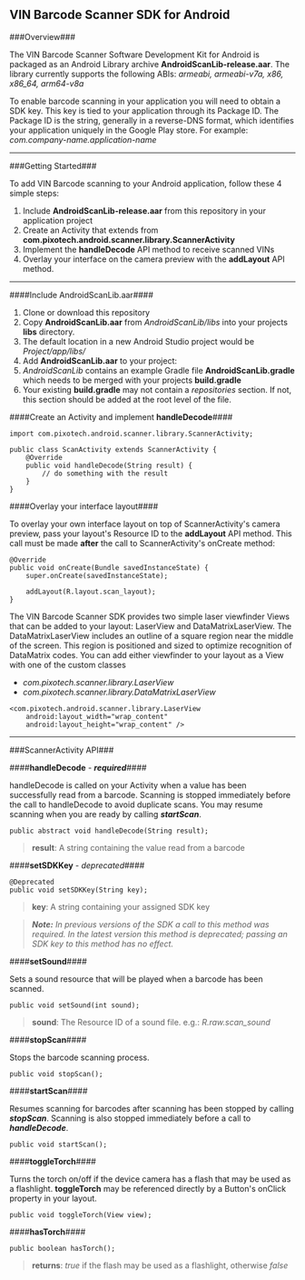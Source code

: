 ## VIN Barcode Scanner SDK for Android ##

###Overview###

The VIN Barcode Scanner Software Development Kit for Android is packaged as an Android Library archive **AndroidScanLib-release.aar**. The library currently supports the following ABIs: *armeabi, armeabi-v7a, x86, x86_64, arm64-v8a*

To enable barcode scanning in your application you will need to obtain a SDK key. This key is tied to your application through its Package ID. The Package ID is the string, generally in a reverse-DNS format, which identifies your application uniquely in the Google Play store. For example: *com.company-name.application-name*

---

###Getting Started###

To add VIN Barcode scanning to your Android application, follow these 4 simple steps:

1. Include **AndroidScanLib-release.aar** from this repository in your application project
2. Create an Activity that extends from **com.pixotech.android.scanner.library.ScannerActivity**
3. Implement the **handleDecode** API method to receive scanned VINs
4. Overlay your interface on the camera preview with the **addLayout** API method.

---

####Include AndroidScanLib.aar####

 1. Clone or download this repository
 2. Copy **AndroidScanLib.aar** from <i class="icon-folder">AndroidScanLib/libs</i> into your projects **libs** directory.
  1. The default location in a new Android Studio project would be *Project/app/libs/*
 3. Add **AndroidScanLib.aar** to your project:
  1. <i class="icon-folder">AndroidScanLib</i> contains an example Gradle file **AndroidScanLib.gradle** which needs to be merged with your projects **build.gradle**
  2. Your existing **build.gradle** may not contain a *repositories* section. If not, this section should be added at the root level of the file.

####Create an Activity and implement **handleDecode**####

```
import com.pixotech.android.scanner.library.ScannerActivity;

public class ScanActivity extends ScannerActivity {
    @Override
    public void handleDecode(String result) {
		// do something with the result
	}
}
```


####Overlay your interface layout####

To overlay your own interface layout on top of ScannerActivity's camera preview, pass your layout's Resource ID to the **addLayout** API method. This call must be made **after** the call to ScannerActivity's onCreate method:

```
@Override
public void onCreate(Bundle savedInstanceState) {
    super.onCreate(savedInstanceState);

    addLayout(R.layout.scan_layout);
}
```

The VIN Barcode Scanner SDK provides two simple laser viewfinder Views that can be added to your layout: LaserView and DataMatrixLaserView. The DataMatrixLaserView includes an outline of a square region near the middle of the screen. This region is positioned and sized to optimize recognition of DataMatrix codes. You can add either viewfinder to your layout as a View with one of the custom classes

* *com.pixotech.scanner.library.LaserView*
* *com.pixotech.scanner.library.DataMatrixLaserView*

```
<com.pixotech.android.scanner.library.LaserView
    android:layout_width="wrap_content"
    android:layout_height="wrap_content" />
```

---

###ScannerActivity API###

####**handleDecode** - ***required***####

handleDecode is called on your Activity when a value has been successfully read from a barcode. Scanning is stopped immediately before the call to handleDecode to avoid duplicate scans. You may resume scanning when you are ready by calling ***startScan***.

```
public abstract void handleDecode(String result);
```

> **result**: A string containing the value read from a barcode

####**setSDKKey** - *deprecated*####

```
@Deprecated
public void setSDKKey(String key);
```

> **key**: A string containing your assigned SDK key

> ***Note:*** *In previous versions of the SDK a call to this method was required. In the latest version this method is deprecated; passing an SDK key to this method has no effect.*

####**setSound**####

Sets a sound resource that will be played when a barcode has been scanned.

```
public void setSound(int sound);
```

> **sound**: The Resource ID of a sound file. e.g.: *R.raw.scan_sound*

####**stopScan**####

Stops the barcode scanning process.

```
public void stopScan();
```

####**startScan**####

Resumes scanning for barcodes after scanning has been stopped by calling ***stopScan***. Scanning is also stopped immediately before a call to ***handleDecode***.

```
public void startScan();
```

####**toggleTorch**####

Turns the torch on/off if the device camera has a flash that may be used as a flashlight. **toggleTorch** may be referenced directly by a Button's onClick property in your layout.

```
public void toggleTorch(View view);
```

####**hasTorch**####

```
public boolean hasTorch();
```

> **returns**: *true* if the flash may be used as a flashlight, otherwise *false*
